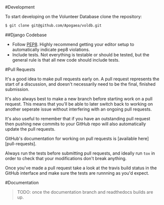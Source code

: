 #Development

To start developing on the Volunteer Database clone the repository:

```bash
$ git clone git@github.com/Apogaea/voldb.git
```

##Django Codebase

- Follow [PEP8](http://www.python.org/dev/peps/pep-0008/).  Highly recommend
  getting your editor setup to automatically indicate pep8 violations.
- Include tests.  Not everything is testable or should be tested, but the
  general rule is that all new code should include tests.


#Pull Requests

It's a good idea to make pull requests early on.  A pull request represents the
start of a discussion, and doesn't necessarily need to be the final, finished
submission.

It's also always best to make a new branch before starting work on a pull
request.  This means that you'll be able to later switch back to working on
another seperate issue without interfering with an ongoing pull requests.

It's also useful to remember that if you have an outstanding pull request then
pushing new commits to your GitHub repo will also automatically update the pull
requests.

GitHub's documentation for working on pull requests is [available here][pull-requests].

Always run the tests before submitting pull requests, and ideally run `tox` in
order to check that your modifications don't break anything.

Once you've made a pull request take a look at the travis build status in the
GitHub interface and make sure the tests are runnning as you'd expect.

#Documentation

> TODO: once the documentation branch and readthedocs builds are up.
